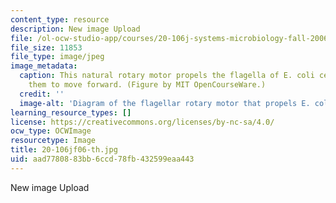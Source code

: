 ```yaml
---
content_type: resource
description: New image Upload
file: /ol-ocw-studio-app/courses/20-106j-systems-microbiology-fall-2006/aad7780883bb6ccd78fb432599eaa443_20-106jf06-th.jpg
file_size: 11853
file_type: image/jpeg
image_metadata:
  caption: This natural rotary motor propels the flagella of E. coli cells, allowing
    them to move forward. (Figure by MIT OpenCourseWare.)
  credit: ''
  image-alt: 'Diagram of the flagellar rotary motor that propels E. coli. '
learning_resource_types: []
license: https://creativecommons.org/licenses/by-nc-sa/4.0/
ocw_type: OCWImage
resourcetype: Image
title: 20-106jf06-th.jpg
uid: aad77808-83bb-6ccd-78fb-432599eaa443
---
```

New image Upload